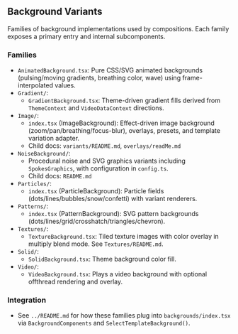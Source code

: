 ## Background Variants

Families of background implementations used by compositions. Each family exposes a primary entry and internal subcomponents.

### Families

- `AnimatedBackground.tsx`: Pure CSS/SVG animated backgrounds (pulsing/moving gradients, breathing color, wave) using frame-interpolated values.
- `Gradient/`:
  - `GradientBackground.tsx`: Theme-driven gradient fills derived from `ThemeContext` and `VideoDataContext` directions.
- `Image/`:
  - `index.tsx` (ImageBackground): Effect-driven image background (zoom/pan/breathing/focus-blur), overlays, presets, and template variation adapter.
  - Child docs: `variants/README.md`, `overlays/readMe.md`
- `NoiseBackground/`:
  - Procedural noise and SVG graphics variants including `SpokesGraphics`, with configuration in `config.ts`.
  - Child docs: `README.md`
- `Particles/`:
  - `index.tsx` (ParticleBackground): Particle fields (dots/lines/bubbles/snow/confetti) with variant renderers.
- `Patterns/`:
  - `index.tsx` (PatternBackground): SVG pattern backgrounds (dots/lines/grid/crosshatch/triangles/chevron).
- `Textures/`:
  - `TextureBackground.tsx`: Tiled texture images with color overlay in multiply blend mode. See `Textures/README.md`.
- `Solid/`:
  - `SolidBackground.tsx`: Theme background color fill.
- `Video/`:
  - `VideoBackground.tsx`: Plays a video background with optional offthread rendering and overlay.

### Integration

- See `../README.md` for how these families plug into `backgrounds/index.tsx` via `BackgroundComponents` and `SelectTemplateBackground()`.
